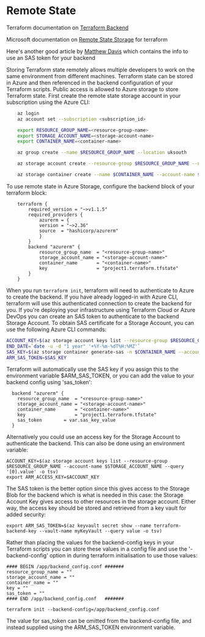 # Remote State 
Terraform documentation on [Terraform Backend](https://www.terraform.io/language/settings/backends/azurerm)

Microsoft documentation on [Remote State Storage](https://docs.microsoft.com/en-us/azure/developer/terraform/store-state-in-azure-storage?tabs=azure-cli) for terraform

Here's another good article by [Matthew Davis](https://matthewdavis111.com/terraform/terraform-azure-remote-state/) which contains the info to use an SAS token for your backend

Storing Terraform state remotely allows multiple developers to work on the same
environment from different machines. Terraform state can be stored in Azure and then
referenced in the backend configuration of your Terraform scripts. Public access is allowed to Azure storage to store Terraform state.
First create the remote state storage account in your subscription using the 
Azure CLI:
```bash
    az login
    az account set --subscription <subscription_id>

    export RESOURCE_GROUP_NAME=<resource-group-name>
    export STORAGE_ACCOUNT_NAME=<storage-account-name>
    export CONTAINER_NAME=<container-name>

    az group create --name $RESOURCE_GROUP_NAME --location uksouth

    az storage account create --resource-group $RESOURCE_GROUP_NAME --name $STORAGE_ACCOUNT_NAME --sku Standard_LRS --encryption-services blob

    az storage container create --name $CONTAINER_NAME --account-name $STORAGE_ACCOUNT_NAME
```

To use remote state in Azure Storage, configure the backend block of your terraform block:
```hcl
    terraform {
        required_version = "~>v1.1.5"
        required_providers {
            azurerm = {
            version = "~>2.36"
            source  = "hashicorp/azurerm"
            }
        }
        backend "azurerm" {
            resource_group_name  = "<resource-group-name>"
            storage_account_name = "<storage-account-name>"
            container_name       = "<container-name>"
            key                  = "project1.terraform.tfstate"
        }
    }
```

When you run `terraform init`, terraform will need to authenticate to Azure to create
the backend. If you have already logged-in with Azure CLI, terraform will use this authenticated 
connection to create the backend for you. If you're deploying your infrastructure using Terraform 
Cloud or Azure DevOps you can create an SAS token to authenticate to the backend Storage Account.
To obtain SAS certificate for a Storage Account, you can use the following Azure CLI commands:
```bash
ACCOUNT_KEY=$(az storage account keys list --resource-group $RESOURCE_GROUP_NAME --account-name $STORAGE_ACCOUNT_NAME --query '[0].value' -o tsv)
END_DATE=`date -u -d "1 year" '+%Y-%m-%dT%H:%MZ'`
SAS_KEY=$(az storage container generate-sas -n $CONTAINER_NAME --account-key $ACCOUNT_KEY --account-name $STORAGE_ACCOUNT_NAME --https-only --permissions dlrw --expiry $END_DATE -o tsv)
ARM_SAS_TOKEN=$SAS_KEY
```
Terraform will automatically use the SAS key if you assign this to the environment variable 
$ARM_SAS_TOKEN, or you can add the value to your backend config using 'sas_token':

```
  backend "azurerm" {
    resource_group_name  = "<resource-group-name>"
    storage_account_name = "<storage-account-name>"
    container_name       = "<container-name>"
    key                  = "project1.terraform.tfstate"
    sas_token		 = var.sas_key_value
  }
```


Alternatively you could use an access key for the Storage Account to authenticate the backend. This can also be done using an environment variable:
```
ACCOUNT_KEY=$(az storage account keys list --resource-group $RESOURCE_GROUP_NAME --account-name $STORAGE_ACCOUNT_NAME --query '[0].value' -o tsv)
export ARM_ACCESS_KEY=$ACCOUNT_KEY
```
The SAS token is the better option since this gives access to the Storage Blob for the backend 
which is what is needed in this case: the Storage Account Key gives access to other resources 
in the storage account. Either way, the access key should be stored and retrieved from a key vault
for added security:
```
export ARM_SAS_TOKEN=$(az keyvault secret show --name terraform-backend-key --vault-name myKeyVault --query value -o tsv)
```
Rather than placing the values for the backend-config keys in your 
Terraform scripts you can store these values in a config file and use the '-backend-config' option in during terraform initialisation to use those values:
```
#### BEGIN /app/backend_config.conf #######
resource_group_name = ""
storage_account_name = ""
container_name = ""
key = ""
sas_token = ""
#### END /app/backend_config.conf   #######
```

```
terraform init --backend-config=/app/backend_config.conf
```
The value for sas_token can be omitted from the backend-config file, and 
instead supplied using the ARM_SAS_TOKEN environment variable.

